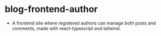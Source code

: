 # blog-frontend-author

- A frontend site where registered authors can manage both posts and comments, made with react-typescript and tailwind.
